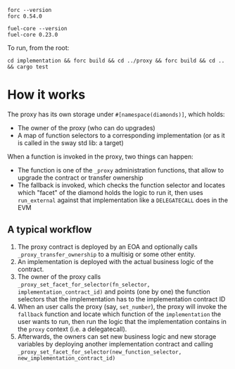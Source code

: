 ```
forc --version
forc 0.54.0
```

```
fuel-core --version
fuel-core 0.23.0
```

To run, from the root:

`cd implementation && forc build && cd ../proxy && forc build && cd .. && cargo test`

# How it works

The proxy has its own storage under `#[namespace(diamonds)]`, which holds:

- The owner of the proxy (who can do upgrades)
- A map of function selectors to a corresponding implementation (or as it is called in the sway std lib: a target)

When a function is invoked in the proxy, two things can happen:

- The function is one of the `_proxy` administration functions, that allow to upgrade the contract or transfer ownership
- The fallback is invoked, which checks the function selector and locates which "facet" of the diamond holds the logic to run it, then uses `run_external` against that implementation like a `DELEGATECALL` does in the EVM

## A typical workflow

1. The proxy contract is deployed by an EOA and optionally calls `_proxy_transfer_ownership` to a multisig or some other entity.
2. An implementation is deployed with the actual business logic of the contract.
3. The owner of the proxy calls `_proxy_set_facet_for_selector(fn_selector, implementation_contract_id)` and points (one by one) the function selectors that the implementation has to the implementation contract ID
4. When an user calls the proxy (say, `set_number`), the proxy will invoke the `fallback` function and locate which function of the `implementation` the user wants to run, then run the logic that the implementation contains in the `proxy` context (i.e. a delegatecall).
5. Afterwards, the owners can set new business logic and new storage variables by deploying another implementation contract and calling `_proxy_set_facet_for_selector(new_function_selector, new_implementation_contract_id)`